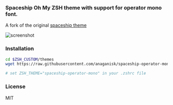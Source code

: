 ### Spaceship Oh My ZSH theme with support for operator mono font.
A fork of the original [spaceship theme](https://github.com/denysdovhan/spaceship-zsh-theme)

![screenshot](https://raw.githubusercontent.com/anaganisk/spaceship-operator-mono-zsh-theme/master/screenshot.png "screenshot")

### Installation

```sh
cd $ZSH_CUSTOM/themes
wget https://raw.githubusercontent.com/anaganisk/spaceship-operator-mono-zsh-theme/master/spaceship-operator-mono.zsh-theme

# set ZSH_THEME="spaceship-operator-mono" in your .zshrc file
```

### License

MIT
